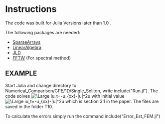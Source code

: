 # Instructions

The code was built for Julia Versions later than 1.0 .

The following packages are needed:


* [SparseArrays](https://docs.julialang.org/en/v1/stdlib/SparseArrays/index.html)
* [LinearAlgebra](https://docs.julialang.org/en/v1/stdlib/LinearAlgebra/)
* [JLD](https://github.com/JuliaIO/JLD.jl)
* [FFTW](https://pkg.julialang.org/docs/FFTW)			(For spectral method)

## EXAMPLE 

Start Julia and change directory to Numerical_Comparison/GPE/1D/Single_Soliton, write include("Run.jl"). 
The code solves 
<img src="https://latex.codecogs.com/svg.latex?\Large&space;iu_t=-u_{xx}-|u|^2u" title="\Large Iu_t=-u_{xx}-|u|^2u" />
with initial value 
<img src="https://latex.codecogs.com/svg.latex?\Large&space;u0=\sqrt{2}\textup{exp}\left(\frac{ix}{2}\right)\textup{sech}(x)" title="\Large iu_t=-u_{xx}-|u|^2u" />
which is section 3.1 in the paper. The files are saved in the folder T10. 

To calculate the errors simply run the command include("Error_Est_FEM.jl")




